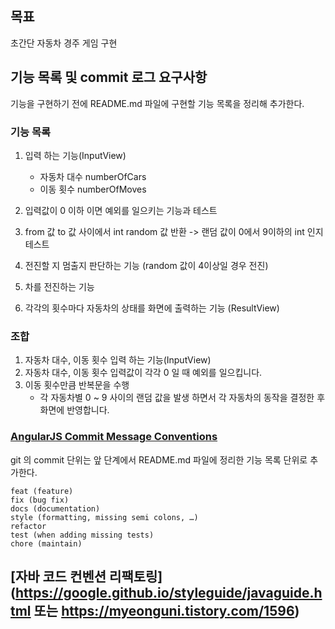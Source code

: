## 목표
초간단 자동차 경주 게임 구현

## 기능 목록 및 commit 로그 요구사항
기능을 구현하기 전에 README.md 파일에 구현할 기능 목록을 정리해 추가한다.

### 기능 목록
1. 입력 하는 기능(InputView)
    - 자동차 대수 numberOfCars
    - 이동 횟수 numberOfMoves
    
1. 입력값이 0 이하 이면 예외를 일으키는 기능과 테스트

1. from 값 to 값 사이에서 int random 값 반환 -> 랜덤 값이 0에서 9이하의 int 인지 테스트
     
1. 전진할 지 멈출지 판단하는 기능 (random 값이 4이상일 경우 전진)
1. 차를 전진하는 기능
1. 각각의 횟수마다 자동차의 상태를 화면에 출력하는 기능 (ResultView)

### 조합
1. 자동차 대수, 이동 횟수 입력 하는 기능(InputView)
1. 자동차 대수, 이동 횟수 입력값이 각각 0 일 때 예외를 일으킵니다.
1. 이동 횟수만큼 반복문을 수행
    - 각 자동차별 0 ~ 9 사이의 랜덤 값을 발생 
    하면서 각 자동차의 동작을 결정한 후 화면에 반영합니다.



### [AngularJS Commit Message Conventions](https://gist.github.com/stephenparish/9941e89d80e2bc58a153)
git 의 commit 단위는 앞 단계에서 README.md 파일에 정리한 기능 목록 단위로 추가한다.
```
feat (feature)
fix (bug fix)
docs (documentation)
style (formatting, missing semi colons, …)
refactor
test (when adding missing tests)
chore (maintain)
```

## [자바 코드 컨벤션 리팩토링](https://google.github.io/styleguide/javaguide.html 또는 https://myeonguni.tistory.com/1596)